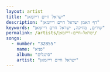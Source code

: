 ```yaml
---
layout: artist
title: "ישראל חיים רייזמאן"
description: "דף האמן ישראל חיים רייזמאן"
keywords: "שירים, מוזיקה, ישראל חיים רייזמאן"
permalink: /artists/ישראל-חיים-רייזמאן/
songs:
  - number: "32855"
    name: "פניא"
    album: "סינגלים"
    artist: "ישראל חיים רייזמאן"
---
```

